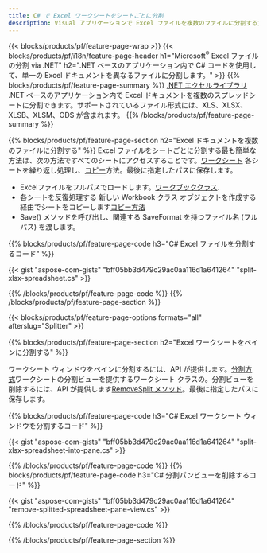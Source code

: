 ```yaml
---
title: C# で Excel ワークシートをシートごとに分割
description: Visual アプリケーションで Excel ファイルを複数のファイルに分割する方法を説明する C# ソース コード C#.NET
---
```

{{< blocks/products/pf/feature-page-wrap >}}
{{< blocks/products/pf/i18n/feature-page-header h1="Microsoft<sup>&reg;</sup> Excel ファイルの分割 via .NET" h2=".NET ベースのアプリケーション内で C# コードを使用して、単一の Excel ドキュメントを異なるファイルに分割します。" >}}
{{% blocks/products/pf/feature-page-summary %}}
[.NET エクセルライブラリ](/cells/ja/net/) .NET ベースのアプリケーション内で Excel ドキュメントを複数のスプレッドシートに分割できます。サポートされているファイル形式には、XLS、XLSX、XLSB、XLSM、ODS が含まれます。
{{% /blocks/products/pf/feature-page-summary %}}

{{% blocks/products/pf/feature-page-section h2="Excel ドキュメントを複数のファイルに分割する" %}}
 Excel ファイルをシートごとに分割する最も簡単な方法は、次の方法ですべてのシートにアクセスすることです。[ワークシート](https://reference.aspose.com/cells/net/aspose.cells/workbook/properties/worksheets) 各シートを繰り返し処理し、[コピー](https://reference.aspose.com/cells/net/aspose.cells/worksheet/methods/copy)方法。最後に指定したパスに保存します。

 + Excelファイルをフルパスでロードします。[ワークブッククラス](https://reference.aspose.com/cells/net/aspose.cells/workbook).
+ 各シートを反復処理する
新しい Workbook クラス オブジェクトを作成する
 経由でシートをコピーします[コピー方法](https://reference.aspose.com/cells/net/aspose.cells/worksheet/methods/copy)
+ Save() メソッドを呼び出し、関連する SaveFormat を持つファイル名 (フルパス) を渡します。

{{% blocks/products/pf/feature-page-code h3="C# Excel ファイルを分割するコード" %}}

{{< gist "aspose-com-gists" "bff05bb3d479c29ac0aa116d1a641264" "split-xlsx-spreadsheet.cs" >}}

{{% /blocks/products/pf/feature-page-code %}}
{{% /blocks/products/pf/feature-page-section %}}

{{< blocks/products/pf/feature-page-options formats="all" afterslug="Splitter" >}}

{{% blocks/products/pf/feature-page-section h2="Excel ワークシートをペインに分割する" %}}

ワークシート ウィンドウをペインに分割するには、API が提供します。[分割方式](https://reference.aspose.com/cells/net/aspose.cells/worksheet/methods/split)ワークシートの分割ビューを提供するワークシート クラスの。分割ビューを削除するには、API が提供します[RemoveSplit メソッド](https://reference.aspose.com/cells/net/aspose.cells/worksheet/methods/removesplit)。最後に指定したパスに保存します。

{{% blocks/products/pf/feature-page-code h3="C# Excel ワークシート ウィンドウを分割するコード" %}}

{{< gist "aspose-com-gists" "bff05bb3d479c29ac0aa116d1a641264" "split-xlsx-spreadsheet-into-pane.cs" >}}

{{% /blocks/products/pf/feature-page-code %}}
{{% blocks/products/pf/feature-page-code h3="C# 分割パンビューを削除するコード" %}}

{{< gist "aspose-com-gists" "bff05bb3d479c29ac0aa116d1a641264" "remove-splitted-spreadsheet-pane-view.cs" >}}

{{% /blocks/products/pf/feature-page-code %}}

{{% /blocks/products/pf/feature-page-section %}}
